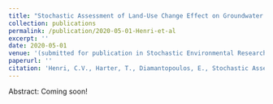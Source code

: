 ```yaml
---
title: "Stochastic Assessment of Land-Use Change Effect on Groundwater Quality"
collection: publications
permalink: /publication/2020-05-01-Henri-et-al
excerpt: ''
date: 2020-05-01
venue: '(submitted for publication in Stochastic Environmental Research and Risk Assessment)'
paperurl: ''
citation: 'Henri, C.V., Harter, T., Diamantopoulos, E., Stochastic Assessment of Land-Use Change Effect on Groundwater Quality, submitted in SERRA'
---
```


Abstract: Coming soon!
